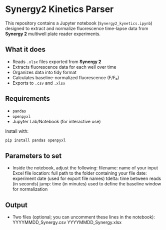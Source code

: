 # Synergy2 Kinetics Parser

This repository contains a Jupyter notebook (`Synergy2_kynetics.ipynb`) designed to extract and normalize fluorescence time-lapse data from **Synergy 2** multiwell plate reader experiments.

## What it does

- Reads `.xlsx` files exported from **Synergy 2**
- Extracts fluorescence data for each well over time
- Organizes data into tidy format
- Calculates baseline-normalized fluorescence (F/F₀)
- Exports to `.csv` and `.xlsx`

## Requirements

- `pandas`
- `openpyxl`
- Jupyter Lab/Notebook (for interactive use)

Install with:

```bash
pip install pandas openpyxl
```
## Parameters to set

- Inside the notebook, adjust the following:
  filename: name of your input Excel file
  location: full path to the folder containing your file
  date: experiment date (used for export file names)
  tdelta: time between reads (in seconds)
  jump: time (in minutes) used to define the baseline window for normalization

## Output

- Two files (optional; you can uncomment these lines in the notebook):
  YYYYMMDD_Synergy.csv
  YYYYMMDD_Synergy.xlsx
